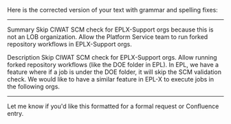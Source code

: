 
Here is the corrected version of your text with grammar and spelling fixes:



---

Summary
Skip CIWAT SCM check for EPLX-Support orgs because this is not an LOB organization.
Allow the Platform Service team to run forked repository workflows in EPLX-Support orgs.

Description
Skip CIWAT SCM check for EPLX-Support orgs. Allow running forked repository workflows (like the DOE folder in EPL).
In EPL, we have a feature where if a job is under the DOE folder, it will skip the SCM validation check.
We would like to have a similar feature in EPL-X to execute jobs in the following orgs.


---

Let me know if you'd like this formatted for a formal request or Confluence entry.

